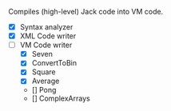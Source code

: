 Compiles (high-level) Jack code into VM code.

- [X] Syntax analyzer
- [X] XML Code writer
- [ ] VM Code writer
    - [X] Seven
    - [X] ConvertToBin
    - [X] Square
    - [X] Average
    - [] Pong
    - [] ComplexArrays

